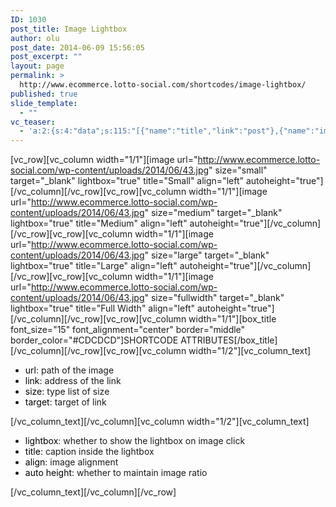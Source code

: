 ```yaml
---
ID: 1030
post_title: Image Lightbox
author: olu
post_date: 2014-06-09 15:56:05
post_excerpt: ""
layout: page
permalink: >
  http://www.ecommerce.lotto-social.com/shortcodes/image-lightbox/
published: true
slide_template:
  - ""
vc_teaser:
  - 'a:2:{s:4:"data";s:115:"[{"name":"title","link":"post"},{"name":"image","image":"featured","link":"none"},{"name":"text","mode":"excerpt"}]";s:7:"bgcolor";s:0:"";}'
---
```

[vc_row][vc_column width="1/1"][image url="http://www.ecommerce.lotto-social.com/wp-content/uploads/2014/06/43.jpg" size="small" target="_blank" lightbox="true" title="Small" align="left" autoheight="true"][/vc_column][/vc_row][vc_row][vc_column width="1/1"][image url="http://www.ecommerce.lotto-social.com/wp-content/uploads/2014/06/43.jpg" size="medium" target="_blank" lightbox="true" title="Medium" align="left" autoheight="true"][/vc_column][/vc_row][vc_row][vc_column width="1/1"][image url="http://www.ecommerce.lotto-social.com/wp-content/uploads/2014/06/43.jpg" size="large" target="_blank" lightbox="true" title="Large" align="left" autoheight="true"][/vc_column][/vc_row][vc_row][vc_column width="1/1"][image url="http://www.ecommerce.lotto-social.com/wp-content/uploads/2014/06/43.jpg" size="fullwidth" target="_blank" lightbox="true" title="Full Width" align="left" autoheight="true"][/vc_column][/vc_row][vc_row][vc_column width="1/1"][box_title font_size="15" font_alignment="center" border="middle" border_color="#CDCDCD"]SHORTCODE ATTRIBUTES[/box_title][/vc_column][/vc_row][vc_row][vc_column width="1/2"][vc_column_text]
<ul>
	<li><span style="color: #000000">url</span>: path of the image</li>
	<li><span style="color: #000000">link</span>: address of the link</li>
	<li><span style="color: #000000">size</span>: type list of size</li>
	<li><span style="color: #000000">target</span>: target of link</li>
</ul>
[/vc_column_text][/vc_column][vc_column width="1/2"][vc_column_text]
<ul>
	<li><span style="color: #000000">lightbox</span>: whether to show the lightbox on image click</li>
	<li><span style="color: #000000">title</span>: caption inside the lightbox</li>
	<li><span style="color: #000000">align</span>: image alignment</li>
	<li><span style="color: #000000">auto height</span>: whether to maintain image ratio</li>
</ul>
[/vc_column_text][/vc_column][/vc_row]
